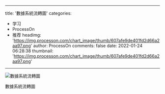
---
title: '數據系統流轉圖'
categories: 
 - 学习
 - ProcessOn
 - 推荐
headimg: 'https://img.processon.com/chart_image/thumb/607afe9de401fd2d66a2aa97.png'
author: ProcessOn
comments: false
date: 2022-01-24 06:28:38
thumbnail: 'https://img.processon.com/chart_image/thumb/607afe9de401fd2d66a2aa97.png'
---

<div>   
<img class="thumb" alt="數據系統流轉圖" src="https://img.processon.com/chart_image/thumb/607afe9de401fd2d66a2aa97.png" referrerpolicy="no-referrer">
<p>數據系統流轉圖</p>  
</div>
            